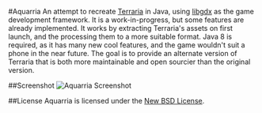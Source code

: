 #Aquarria
An attempt to recreate [Terraria](http://terraria.org/) in Java, using [libgdx](http://libgdx.badlogicgames.com/) as the
game development framework. It is a work-in-progress, but some features are already implemented. It works by extracting
Terraria's assets on first launch, and the processing them to a more suitable format. Java 8 is required, as it has many
new cool features, and the game wouldn't suit a phone in the near future. The goal is to provide an alternate version of
Terraria that is both more maintainable and open sourcier than the original version.

##Screenshot
![Aquarria Screenshot](https://dl-web.dropbox.com/get/Aquarria/Aquarria%20Screenshot.png?_subject_uid=255531829&w=AAB9eUU3PkaGfr-pFS85jTN8BFIblM1nMUuhNmoTIEA2CQ&dl=1)

##License
Aquarria is licensed under the [New BSD License](http://choosealicense.com/licenses/bsd-3-clause/).
